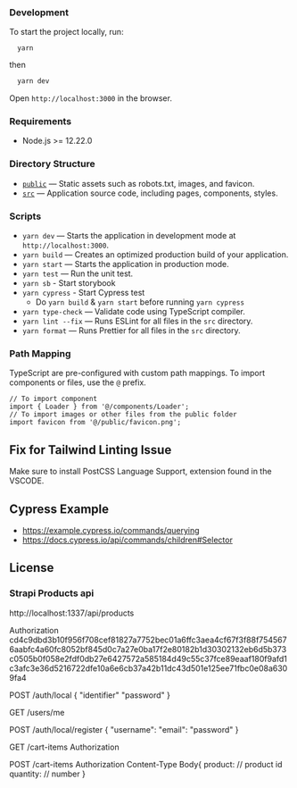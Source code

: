 ### Development

To start the project locally, run:

```
  yarn
```

then

```bash
  yarn dev
```

Open `http://localhost:3000` in the browser.

### Requirements

- Node.js >= 12.22.0

### Directory Structure

- [`public`](./public) — Static assets such as robots.txt, images, and favicon.<br>
- [`src`](./src) — Application source code, including pages, components, styles.

### Scripts

- `yarn dev` — Starts the application in development mode at `http://localhost:3000`.
- `yarn build` — Creates an optimized production build of your application.
- `yarn start` — Starts the application in production mode.
- `yarn test` — Run the unit test.
- `yarn sb` - Start storybook
- `yarn cypress` - Start Cypress test
  - Do `yarn build` & `yarn start` before running `yarn cypress`
- `yarn type-check` — Validate code using TypeScript compiler.
- `yarn lint --fix` — Runs ESLint for all files in the `src` directory.
- `yarn format` — Runs Prettier for all files in the `src` directory.

### Path Mapping

TypeScript are pre-configured with custom path mappings. To import components or files, use the `@` prefix.

```tsx
// To import component
import { Loader } from '@/components/Loader';
// To import images or other files from the public folder
import favicon from '@/public/favicon.png';
```

## Fix for Tailwind Linting Issue

Make sure to install PostCSS Language Support, extension found in the VSCODE.

## Cypress Example

- https://example.cypress.io/commands/querying
- https://docs.cypress.io/api/commands/children#Selector

## License

### Strapi Products api

http://localhost:1337/api/products

Authorization cd4c9dbd3b10f956f708cef81827a7752bec01a6ffc3aea4cf67f3f88f7545676aabfc4a60fc8052bf845d0c7a27e0ba17f2e80182b1d30302132eb6d5b373c0505b0f058e2fdf0db27e6427572a585184d49c55c37fce89eaaf180f9afd1c3afc3e36d5216722dfe10a6e6cb37a42b11dc43d501e125ee71fbc0e08a6309fa4

<!-- login -->

POST /auth/local
{
"identifier"
"password"
}

<!-- get user info -->

GET /users/me

<!-- Register -->

POST /auth/local/register
{
"username":
"email":
"password"
}

<!-- cart items -->

GET /cart-items
Authorization

POST /cart-items
Authorization
Content-Type
Body{
product: // product id
quantity: // number
}
